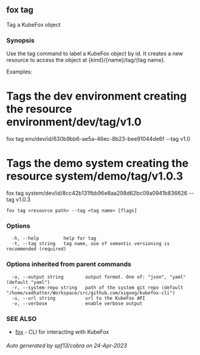 ## fox tag

Tag a KubeFox object

### Synopsis


Use the tag command to label a KubeFox object by id. It creates a new resource
to access the object at {kind}/{name}/tag/{tag name}.

Examples:
  # Tags the dev environment creating the resource environment/dev/tag/v1.0
  fox tag env/dev/id/630b9bb6-ae5a-46ec-8b23-bee91044de6f --tag v1.0

  # Tags the demo system creating the resource system/demo/tag/v1.0.3
  fox tag system/dev/id/8cc42b131fbb96e8aa298d62bc09a0941b836626 --tag v1.0.3


```
fox tag <resource path> --tag <tag name> [flags]
```

### Options

```
  -h, --help         help for tag
  -t, --tag string   tag name, use of semantic versioning is recommended (required)
```

### Options inherited from parent commands

```
  -o, --output string        output format. One of: "json", "yaml" (default "yaml")
  -r, --system-repo string   path of the system git repo (default "/home/xadhatter/Workspace/src/github.com/xigxog/kubefox-cli")
  -u, --url string           url to the KubeFox API
  -v, --verbose              enable verbose output
```

### SEE ALSO

* [fox](fox.md)	 - CLI for interacting with KubeFox

###### Auto generated by spf13/cobra on 24-Apr-2023
